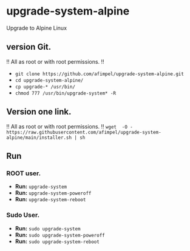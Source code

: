 # upgrade-system-alpine
Upgrade to Alpine Linux

## version Git.

‼️ All as root or with root permissions. ‼️
 * ```git clone https://github.com/afimpel/upgrade-system-alpine.git ```
 * ```cd upgrade-system-alpine/ ```
 * ```cp upgrade-* /usr/bin/ ```
 * ```chmod 777 /usr/bin/upgrade-system* -R ```

## Version one link.
‼️ All as root or with root permissions. ‼️
 ```wget  -O - https://raw.githubusercontent.com/afimpel/upgrade-system-alpine/main/installer.sh | sh ```

## Run
### ROOT user.
 * **Run:** ```upgrade-system ```
 * **Run:** ```upgrade-system-poweroff ```
 * **Run:** ```upgrade-system-reboot ```

### Sudo User.
 * **Run:** ```sudo upgrade-system ```
 * **Run:** ```sudo upgrade-system-poweroff ```
 * **Run:** ```sudo upgrade-system-reboot ```

